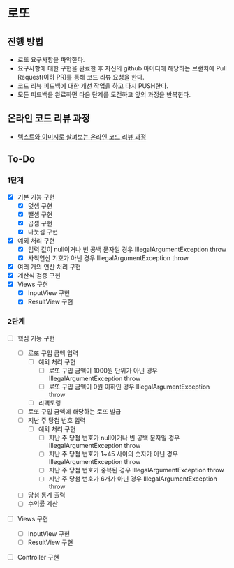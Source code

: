 # 로또
## 진행 방법
* 로또 요구사항을 파악한다.
* 요구사항에 대한 구현을 완료한 후 자신의 github 아이디에 해당하는 브랜치에 Pull Request(이하 PR)를 통해 코드 리뷰 요청을 한다.
* 코드 리뷰 피드백에 대한 개선 작업을 하고 다시 PUSH한다.
* 모든 피드백을 완료하면 다음 단계를 도전하고 앞의 과정을 반복한다.

## 온라인 코드 리뷰 과정
* [텍스트와 이미지로 살펴보는 온라인 코드 리뷰 과정](https://github.com/next-step/nextstep-docs/tree/master/codereview)

## To-Do
### 1단계
- [x] 기본 기능 구현
  - [x] 덧셈 구현
  - [x] 뺄셈 구현
  - [x] 곱셈 구현
  - [x] 나눗셈 구현
- [x] 예외 처리 구현
  - [x] 입력 값이 null이거나 빈 공백 문자일 경우 IllegalArgumentException throw
  - [x] 사칙연산 기호가 아닌 경우 IllegalArgumentException throw
- [x] 여러 개의 연산 처리 구현
- [x] 계산식 검증 구현
- [x] Views 구현
  - [x] InputView 구현
  - [x] ResultView 구현
### 2단계
- [ ] 핵심 기능 구현
  - [ ] 로또 구입 금액 입력
    - [ ] 예외 처리 구현
      - [ ] 로또 구입 금액이 1000원 단위가 아닌 경우 IllegalArgumentException throw
      - [ ] 로또 구입 금액이 0원 이하인 경우 IllegalArgumentException throw
    - [ ] 리팩토링
  - [ ] 로또 구입 금액에 해당하는 로또 발급
  - [ ] 지난 주 당첨 번호 입력
    - [ ] 예외 처리 구현
      - [ ] 지난 주 당첨 번호가 null이거나 빈 공백 문자일 경우 IllegalArgumentException throw
      - [ ] 지난 주 당첨 번호가 1~45 사이의 숫자가 아닌 경우 IllegalArgumentException throw
      - [ ] 지난 주 당첨 번호가 중복된 경우 IllegalArgumentException throw
      - [ ] 지난 주 당첨 번호가 6개가 아닌 경우 IllegalArgumentException throw
  - [ ] 당첨 통계 출력
  - [ ] 수익률 계산
- [ ] Views 구현
  - [ ] InputView 구현
  - [ ] ResultView 구현
- [ ] Controller 구현

